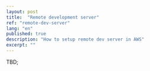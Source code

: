 ```yaml
---
layout: post
title:  "Remote development server"
ref: "remote-dev-server"
lang: "en"
published: true
description: "How to setup remote dev server in AWS"
excerpt: ""
---
```


TBD;
